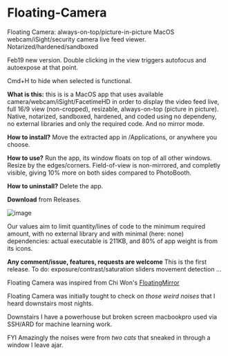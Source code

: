 # Floating-Camera
Floating Camera: always-on-top/picture-in-picture MacOS webcam/iSight/security camera live feed viewer.  
Notarized/hardened/sandboxed

Feb19 new version. Double clicking in the view triggers autofocus and autoexpose at that point.

Cmd+H to hide when selected is functional.


**What is this:** this is is a MacOS app that uses available camera/webcam/iSight/FacetimeHD in order to display the video feed live, full 16/9 view (non-cropped), resizable, always-on-top (picture in picture).  
Native, notarized, sandboxed, hardened, and coded using no dependeny, no external libraries and only the required code.
And no mirror mode.

**How to install?** Move the extracted app in /Applications, or anywhere you choose.

**How to use?** Run the app, its window floats on top of all other windows. Resize by the edges/corners. Field-of-view is non-mirrored, and completly visible, giving 10% more on both sides compared to PhotoBooth.

**How to uninstall?** Delete the app. 

**Download** from Releases.

![image](https://github.com/Oil3/Floating-Camera/assets/22565084/53e444c3-9de2-447f-8d9f-07333c861854)

Our values aim to limit quantity/lines of code to the minimum required amount, with no external library and with minimal (here: none) dependencies: actual executable is 211KB, and 80% of app weight is from its icons.


**Any comment/issue, features, requests are welcome** This is the first release. 
To do:
exposure/contrast/saturation sliders
movement detection
...

Floating Camera was inspired from Chi Won's [FloatingMirror](https://github.com/iamchiwon/FloatingMirror/)

Floating Camera was initially tought to check on _those weird noises_ that I heard downstairs most nights.

Downstairs I have a powerhouse but broken screen macbookpro used via SSH/ARD for  machine learning work. 

FYI Amazingly the noises were from _two cats_ that sneaked in through a window I leave ajar. 
